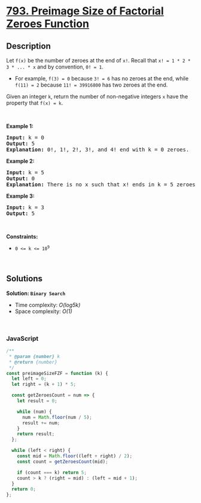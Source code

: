 # [793. Preimage Size of Factorial Zeroes Function](https://leetcode.com/problems/preimage-size-of-factorial-zeroes-function)

## Description

<div class="elfjS" data-track-load="description_content"><p>Let <code>f(x)</code> be the number of zeroes at the end of <code>x!</code>. Recall that <code>x! = 1 * 2 * 3 * ... * x</code> and by convention, <code>0! = 1</code>.</p>

<ul>
	<li>For example, <code>f(3) = 0</code> because <code>3! = 6</code> has no zeroes at the end, while <code>f(11) = 2</code> because <code>11! = 39916800</code> has two zeroes at the end.</li>
</ul>

<p>Given an integer <code>k</code>, return the number of non-negative integers <code>x</code> have the property that <code>f(x) = k</code>.</p>

<p>&nbsp;</p>
<p><strong class="example">Example 1:</strong></p>

<pre><strong>Input:</strong> k = 0
<strong>Output:</strong> 5
<strong>Explanation:</strong> 0!, 1!, 2!, 3!, and 4! end with k = 0 zeroes.
</pre>

<p><strong class="example">Example 2:</strong></p>

<pre><strong>Input:</strong> k = 5
<strong>Output:</strong> 0
<strong>Explanation:</strong> There is no x such that x! ends in k = 5 zeroes.
</pre>

<p><strong class="example">Example 3:</strong></p>

<pre><strong>Input:</strong> k = 3
<strong>Output:</strong> 5
</pre>

<p>&nbsp;</p>
<p><strong>Constraints:</strong></p>

<ul>
	<li><code>0 &lt;= k &lt;= 10<sup>9</sup></code></li>
</ul>
</div>

<p>&nbsp;</p>

## Solutions

**Solution: `Binary Search`**

- Time complexity: <em>O(log5k)</em>
- Space complexity: <em>O(1)</em>

<p>&nbsp;</p>

### **JavaScript**

```js
/**
 * @param {number} k
 * @return {number}
 */
const preimageSizeFZF = function (k) {
  let left = 0;
  let right = (k + 1) * 5;

  const getZeroesCount = num => {
    let result = 0;

    while (num) {
      num = Math.floor(num / 5);
      result += num;
    }
    return result;
  };

  while (left < right) {
    const mid = Math.floor((left + right) / 2);
    const count = getZeroesCount(mid);

    if (count === k) return 5;
    count > k ? (right = mid) : (left = mid + 1);
  }
  return 0;
};
```
